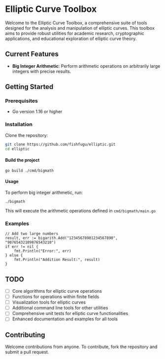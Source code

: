 # Elliptic Curve Toolbox

Welcome to the Elliptic Curve Toolbox, a comprehensive suite of tools designed for the analysis and manipulation of elliptic curves. This toolbox aims to provide robust utilities for academic research, cryptographic applications, and educational exploration of elliptic curve theory.

## Current Features

- **Big Integer Arithmetic**: Perform arithmetic operations on arbitrarily large integers with precise results.

## Getting Started

### Prerequisites

- Go version 1.16 or higher

### Installation

Clone the repository:

```bash
git clone https://github.com/fishfugu/elliptic.git
cd elliptic
```

#### Build the project

```
go build ./cmd/bigmath
```

#### Usage

To perform big integer arithmetic, run:

```
./bigmath
```

This will execute the arithmetic operations defined in `cmd/bigmath/main.go`

### Examples

```
// Add two large numbers
result, err := bigarith.Add("12345678901234567890", "98765432109876543210")
if err != nil {
    fmt.Println("Error:", err)
} else {
    fmt.Println("Addition Result:", result)
}
```

## TODO
- [ ] Core algorithms for elliptic curve operations
- [ ] Functions for operations within finite fields
- [ ] Visualization tools for elliptic curves
- [ ] Additional command line tools for other utilities
- [ ] Comprehensive unit tests for elliptic curve functionalities
- [ ] Enhanced documentation and examples for all tools

## Contributing

Welcome contributions from anyone. To contribute, fork the repository and submit a pull request.

